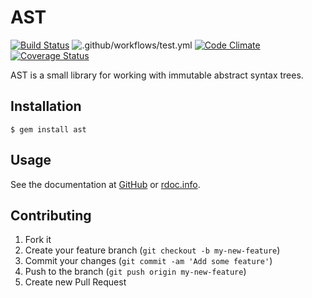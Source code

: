 # AST

[![Build Status](https://travis-ci.org/whitequark/ast.svg?branch=master)](https://travis-ci.org/whitequark/ast)
![.github/workflows/test.yml](https://github.com/whitequark/ast/workflows/.github/workflows/test.yml/badge.svg)
[![Code Climate](https://codeclimate.com/github/whitequark/ast.svg)](https://codeclimate.com/github/whitequark/ast)
[![Coverage Status](https://coveralls.io/repos/whitequark/ast/badge.svg?branch=master)](https://coveralls.io/r/whitequark/ast)

AST is a small library for working with immutable abstract syntax trees.

## Installation

    $ gem install ast

## Usage

See the documentation at [GitHub](http://whitequark.github.io/ast/frames.html) or [rdoc.info](http://rdoc.info/gems/ast).

## Contributing

1. Fork it
2. Create your feature branch (`git checkout -b my-new-feature`)
3. Commit your changes (`git commit -am 'Add some feature'`)
4. Push to the branch (`git push origin my-new-feature`)
5. Create new Pull Request
